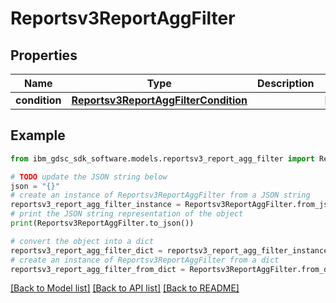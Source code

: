 # Reportsv3ReportAggFilter


## Properties

Name | Type | Description | Notes
------------ | ------------- | ------------- | -------------
**condition** | [**Reportsv3ReportAggFilterCondition**](Reportsv3ReportAggFilterCondition.md) |  | [optional] 

## Example

```python
from ibm_gdsc_sdk_software.models.reportsv3_report_agg_filter import Reportsv3ReportAggFilter

# TODO update the JSON string below
json = "{}"
# create an instance of Reportsv3ReportAggFilter from a JSON string
reportsv3_report_agg_filter_instance = Reportsv3ReportAggFilter.from_json(json)
# print the JSON string representation of the object
print(Reportsv3ReportAggFilter.to_json())

# convert the object into a dict
reportsv3_report_agg_filter_dict = reportsv3_report_agg_filter_instance.to_dict()
# create an instance of Reportsv3ReportAggFilter from a dict
reportsv3_report_agg_filter_from_dict = Reportsv3ReportAggFilter.from_dict(reportsv3_report_agg_filter_dict)
```
[[Back to Model list]](../README.md#documentation-for-models) [[Back to API list]](../README.md#documentation-for-api-endpoints) [[Back to README]](../README.md)


